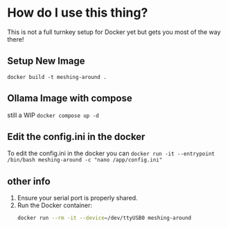 # How do I use this thing?
This is not a full turnkey setup for Docker yet but gets you most of the way there!

## Setup New Image
`docker build -t meshing-around .`

## Ollama Image with compose
still a WIP
`docker compose up -d`

## Edit the config.ini in the docker
To edit the config.ini in the docker you can
`docker run -it --entrypoint /bin/bash meshing-around -c "nano /app/config.ini"`

## other info
1. Ensure your serial port is properly shared.
2. Run the Docker container:
    ```sh
    docker run --rm -it --device=/dev/ttyUSB0 meshing-around
    ```